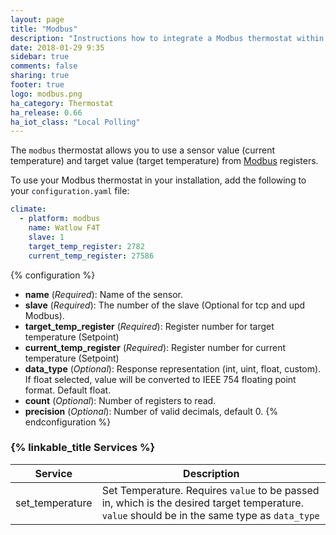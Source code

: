 ```yaml
---
layout: page
title: "Modbus"
description: "Instructions how to integrate a Modbus thermostat within Home Assistant."
date: 2018-01-29 9:35
sidebar: true
comments: false
sharing: true
footer: true
logo: modbus.png
ha_category: Thermostat
ha_release: 0.66
ha_iot_class: "Local Polling"
---
```



The `modbus` thermostat allows you to use a sensor value (current temperature)
and target value (target temperature) from [Modbus](http://www.modbus.org/)
registers.

To use your Modbus thermostat in your installation, add the following to your `configuration.yaml` file:

```yaml
climate:
  - platform: modbus
    name: Watlow F4T
    slave: 1
    target_temp_register: 2782
    current_temp_register: 27586

```

{% configuration %}
  - **name** (*Required*): Name of the sensor.
  - **slave** (*Required*): The number of the slave (Optional for tcp and upd Modbus).
  - **target_temp_register** (*Required*): Register number for target temperature (Setpoint)
  - **current_temp_register** (*Required*): Register number for current temperature (Setpoint)
  - **data_type** (*Optional*): Response representation (int, uint, float, custom). If float selected, value will be converted to IEEE 754 floating point format. Default float.
  - **count** (*Optional*): Number of registers to read.
  - **precision** (*Optional*): Number of valid decimals, default 0.
{% endconfiguration %}


### {% linkable_title Services %}

| Service | Description |
| ------- | ----------- |
| set_temperature | Set Temperature. Requires `value` to be passed in, which is the desired target temperature. `value` should be in the same type as `data_type` |
